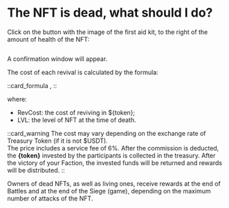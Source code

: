 # The NFT is dead, what should I do?

Click on the button with the image of the first aid kit, to the right of the amount of health of the NFT:

<img src="/assets/docs/.gitbook/assets/revive_button.png" alt="">

A confirmation window will appear.

The cost of each revival is calculated by the formula:

::card_formula
<MathComponent :mathExpression="'RevCost=LVL+1'" />,
::

where:
* RevCost: the cost of reviving in ${token};
* LVL: the level of NFT at the time of death.

::card_warning
The cost may vary depending on the exchange rate of Treasury Token (if it is not $USDT).\
The price includes a service fee of 6%. After the commission is deducted, the **{token}** 
invested by the participants is collected in the treasury. After the victory of your 
Faction, the invested funds will be returned and rewards will be distributed.
::

Owners of dead NFTs, as well as living ones, receive rewards at the end of Battles and at the end of the 
Siege (game), depending on the maximum number of attacks of the NFT.